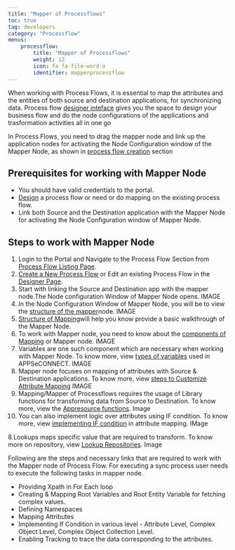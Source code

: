 ```yaml
---
title: "Mapper of Processflows"
toc: true
tag: developers
category: "Processflow"
menus: 
    processflow:
        title: "Mapper of Processflows"
        weight: 12
        icon: fa fa-file-word-o
        identifier: mapperprocessflow
---
```

When working with Process Flows, it is essential to map the attributes and the entities of both source and destination applications, for synchronizing data.
Process flow [designer inteface](/processflow/designer-processflow/) gives you the space to design your business flow
and do the node configurations of the applications and trasformation activities all in one go
 
In Process Flows, you need to drag the mapper node and link up the application nodes for activating the Node Configuration window 
of the Mapper Node, as shown in [process flow creation](/processflow/creating-processflow/) section

## Prerequisites for working with Mapper Node
* You should have valid credentials to the portal.
* [Design](/processflow/designer-processflow/) a process flow or need or do mapping on the existing process flow.
* Link both Source and the Destination application with the Mapper Node 
  for activating the Node Configuration window of Mapper Node.

## Steps to work with Mapper Node

1.	Login to the Portal and Navigate to the Process Flow Section from [Process Flow Listing Page](/processflow/processflow-listing-page/).
2.	[Create a New Process Flow](/processflow/creating-processflow/) or Edit an existing Process Flow in the [Designer Page]().
3. Start with linking  the Source and Destination app with the mapper node.The Node configuration Window of Mapper Node opens.
IMAGE
4. In the Node Configuration Window of Mapper Node, you will be to view the 
   [structure of the mapper](/transformation/getting-started-with-mapping/#structure-of-mapping)node.
IMAGE
5.	[Structure of Mapping](/transformation/getting-started-with-mapping/#structure-of-mapping)will help you know provide a 
basic walkthrough of the Mapper Node. 
6. To work with Mapper node, you need to know about the [components of Mapping](/transformation/understanding-components-of-mapping/) or Mapper node. 
IMAGE  
4.	Variables are one such component which are necessary when working with 
Mapper Node. To know more, view [types of variables]() used in APPSeCONNECT.
IMAGE
5.	Mapper node focuses on mapping of attributes with Source & Destination
applications. To know more, view [steps to Customize Attribute Mapping]()
IMAGE
6.	Mapping/Mapper of Processflows requires the usage of Library functions for transforming data from Source to Destination. 
To know more, view the [Appresource functions](/transformation/using-library-methods/).
Image
7.	You can also implement logic over attributes using IF condition. 
To know more, view [implementing IF condition]() in attribute mapping.
IMage

8.Lookups maps specific value that are required to transform. 
To know more on repository, view [Lookup Repositories](/processflow/implementing-lookup-in-mapping/).
Image

Following are the steps and necessary links that are required to work with the Mapper node of Process Flow.
For executing a sync process user needs to execute the following tasks in mapper node.

* Providing Xpath in For Each loop 
* Creating & Mapping Root Variables and Root Entity Variable for fetching complex values.
* Defining Namespaces
* Mapping Attributes
* Implementing If Condition in various level - Attribute Level, Complex Object Level, Complex Object Collection Level. 
* Enabling Tracking to trace the data corresponding to the attributes.





 
